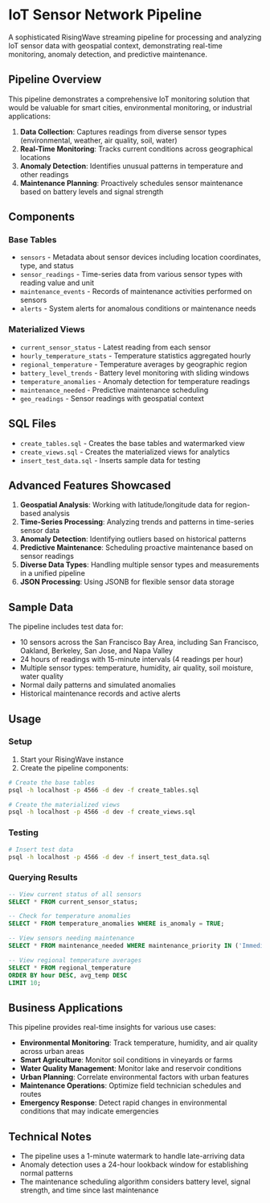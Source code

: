 # IoT Sensor Network Pipeline

A sophisticated RisingWave streaming pipeline for processing and analyzing IoT sensor data with geospatial context, demonstrating real-time monitoring, anomaly detection, and predictive maintenance.

## Pipeline Overview

This pipeline demonstrates a comprehensive IoT monitoring solution that would be valuable for smart cities, environmental monitoring, or industrial applications:

1. **Data Collection**: Captures readings from diverse sensor types (environmental, weather, air quality, soil, water)
2. **Real-Time Monitoring**: Tracks current conditions across geographical locations
3. **Anomaly Detection**: Identifies unusual patterns in temperature and other readings
4. **Maintenance Planning**: Proactively schedules sensor maintenance based on battery levels and signal strength

## Components

### Base Tables

- `sensors` - Metadata about sensor devices including location coordinates, type, and status
- `sensor_readings` - Time-series data from various sensor types with reading value and unit
- `maintenance_events` - Records of maintenance activities performed on sensors
- `alerts` - System alerts for anomalous conditions or maintenance needs

### Materialized Views

- `current_sensor_status` - Latest reading from each sensor
- `hourly_temperature_stats` - Temperature statistics aggregated hourly
- `regional_temperature` - Temperature averages by geographic region
- `battery_level_trends` - Battery level monitoring with sliding windows
- `temperature_anomalies` - Anomaly detection for temperature readings
- `maintenance_needed` - Predictive maintenance scheduling
- `geo_readings` - Sensor readings with geospatial context

## SQL Files

- `create_tables.sql` - Creates the base tables and watermarked view
- `create_views.sql` - Creates the materialized views for analytics
- `insert_test_data.sql` - Inserts sample data for testing

## Advanced Features Showcased

1. **Geospatial Analysis**: Working with latitude/longitude data for region-based analysis
2. **Time-Series Processing**: Analyzing trends and patterns in time-series sensor data
3. **Anomaly Detection**: Identifying outliers based on historical patterns
4. **Predictive Maintenance**: Scheduling proactive maintenance based on sensor readings
5. **Diverse Data Types**: Handling multiple sensor types and measurements in a unified pipeline
6. **JSON Processing**: Using JSONB for flexible sensor data storage

## Sample Data

The pipeline includes test data for:

- 10 sensors across the San Francisco Bay Area, including San Francisco, Oakland, Berkeley, San Jose, and Napa Valley
- 24 hours of readings with 15-minute intervals (4 readings per hour)
- Multiple sensor types: temperature, humidity, air quality, soil moisture, water quality
- Normal daily patterns and simulated anomalies
- Historical maintenance records and active alerts

## Usage

### Setup

1. Start your RisingWave instance
2. Create the pipeline components:

```bash
# Create the base tables
psql -h localhost -p 4566 -d dev -f create_tables.sql

# Create the materialized views
psql -h localhost -p 4566 -d dev -f create_views.sql
```

### Testing

```bash
# Insert test data
psql -h localhost -p 4566 -d dev -f insert_test_data.sql
```

### Querying Results

```sql
-- View current status of all sensors
SELECT * FROM current_sensor_status;

-- Check for temperature anomalies
SELECT * FROM temperature_anomalies WHERE is_anomaly = TRUE;

-- View sensors needing maintenance
SELECT * FROM maintenance_needed WHERE maintenance_priority IN ('Immediate', 'Soon');

-- View regional temperature averages
SELECT * FROM regional_temperature 
ORDER BY hour DESC, avg_temp DESC 
LIMIT 10;
```

## Business Applications

This pipeline provides real-time insights for various use cases:

- **Environmental Monitoring**: Track temperature, humidity, and air quality across urban areas
- **Smart Agriculture**: Monitor soil conditions in vineyards or farms
- **Water Quality Management**: Monitor lake and reservoir conditions
- **Urban Planning**: Correlate environmental factors with urban features
- **Maintenance Operations**: Optimize field technician schedules and routes
- **Emergency Response**: Detect rapid changes in environmental conditions that may indicate emergencies

## Technical Notes

- The pipeline uses a 1-minute watermark to handle late-arriving data
- Anomaly detection uses a 24-hour lookback window for establishing normal patterns
- The maintenance scheduling algorithm considers battery level, signal strength, and time since last maintenance
